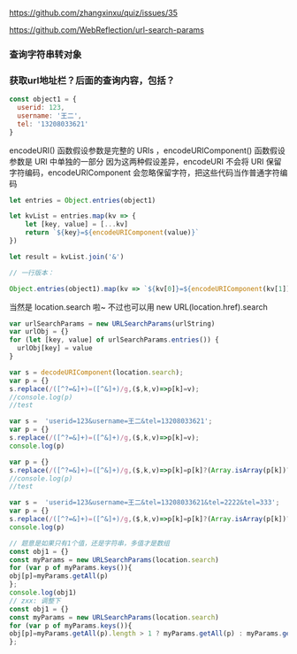 https://github.com/zhangxinxu/quiz/issues/35

https://github.com/WebReflection/url-search-params

### 查询字符串转对象

### 获取url地址栏？后面的查询内容，包括？

```js
const object1 = {
  userid: 123,
  username: '王二',
  tel: '13208033621'
}
```

encodeURI() 函数假设参数是完整的 URIs ，encodeURIComponent() 函数假设参数是 URI 中单独的一部分
因为这两种假设差异，encodeURI 不会将 URI 保留字符编码，encodeURIComponent 会忽略保留字符，把这些代码当作普通字符编码

```js
let entries = Object.entries(object1)

let kvList = entries.map(kv => {
    let [key, value] = [...kv]
    return `${key}=${encodeURIComponent(value)}`
})

let result = kvList.join('&')

// 一行版本：

Object.entries(object1).map(kv => `${kv[0]}=${encodeURIComponent(kv[1])}`).join('&')
```

当然是 location.search 啦~ 不过也可以用 new URL(location.href).search

```js
var urlSearchParams = new URLSearchParams(urlString)
var urlObj = {}
for (let [key, value] of urlSearchParams.entries()) {
  urlObj[key] = value
}
```

```js
var s = decodeURIComponent(location.search);
var p = {}
s.replace(/([^?=&]+)=([^&]+)/g,($,k,v)=>p[k]=v);
//console.log(p)
//test

var s =  'userid=123&username=王二&tel=13208033621';
var p = {}
s.replace(/([^?=&]+)=([^&]+)/g,($,k,v)=>p[k]=v);
console.log(p)
```

```js
var p = {}
s.replace(/([^?=&]+)=([^&]+)/g,($,k,v)=>p[k]=p[k]?(Array.isArray(p[k])?[...p[k],v]:[p[k],v]):v);
//console.log(p)
//test

var s =  'userid=123&username=王二&tel=13208033621&tel=2222&tel=333';
var p = {}
s.replace(/([^?=&]+)=([^&]+)/g,($,k,v)=>p[k]=p[k]?(Array.isArray(p[k])?[...p[k],v]:[p[k],v]):v);
console.log(p)
```

```js
// 题意是如果只有1个值，还是字符串，多值才是数组
const obj1 = {}
const myParams = new URLSearchParams(location.search)
for (var p of myParams.keys()){
obj[p]=myParams.getAll(p)
};
console.log(obj1)
// zxx: 调整下
const obj1 = {}
const myParams = new URLSearchParams(location.search)
for (var p of myParams.keys()){
obj[p]=myParams.getAll(p).length > 1 ? myParams.getAll(p) : myParams.get(p);
};
```
